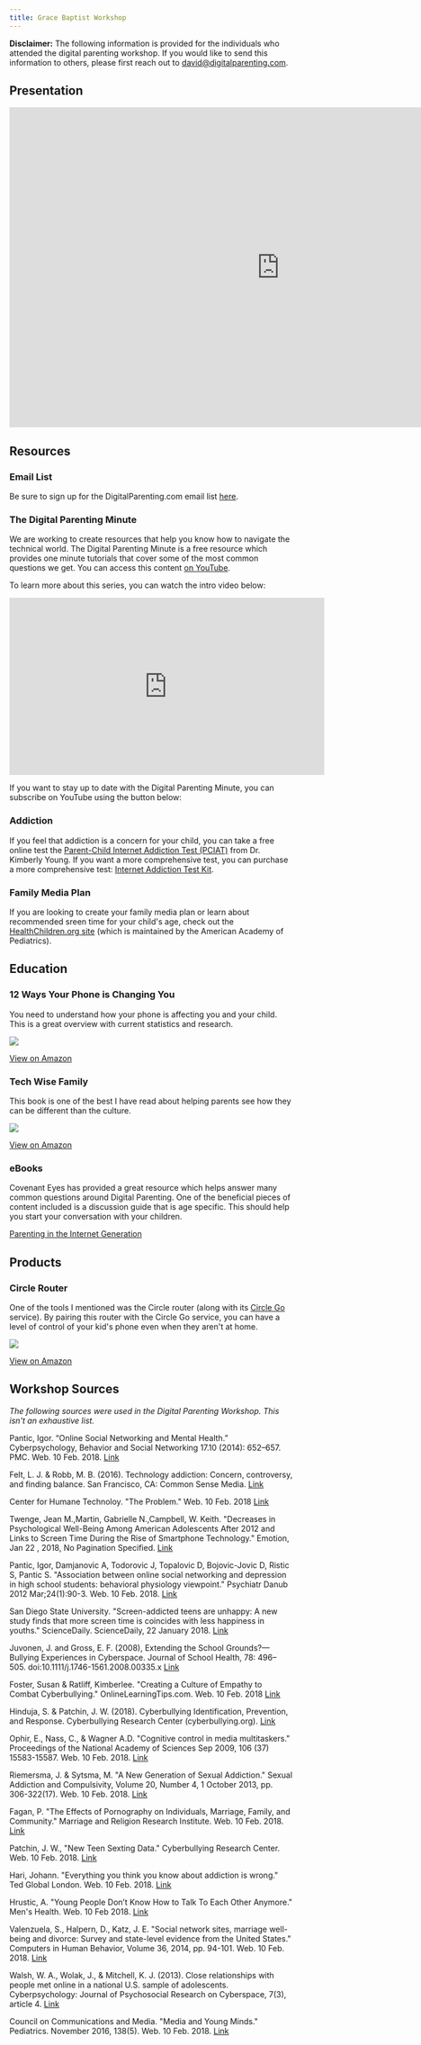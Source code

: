 ```yaml
---
title: Grace Baptist Workshop
---
```


**Disclaimer:** The following information is provided for the individuals who attended the digital parenting workshop.  If you would like to send this information to others, please first reach out to [david@digitalparenting.com](mailto:david@digitalparenting.com).

## Presentation

<iframe src="https://docs.google.com/presentation/d/e/2PACX-1vSUjQ1DACNhBb5_5TpJdKFJDWw3Ff0NBhTaf-08PukHYRw9HIHJbhie06UgWGEJiaIeohpnDbbg4hL-/embed?start=false&loop=false&delayms=60000" frameborder="0" width="960" height="569" allowfullscreen="true" mozallowfullscreen="true" webkitallowfullscreen="true"></iframe>

## Resources

### Email List

Be sure to sign up for the DigitalParenting.com email list [here](http://digitalparenting.us3.list-manage1.com/subscribe?u=78a87bec6640537c54bbcaade&id=c64200156e).

### The Digital Parenting Minute

We are working to create resources that help you know how to navigate the technical world. The Digital Parenting Minute is a free resource which provides one minute tutorials that cover some of the most common questions we get.  You can access this content [on YouTube](https://www.youtube.com/channel/UCfmmoGMvgbkuUOFpBTuPvUw).

To learn more about this series, you can watch the intro video below:

<iframe width="560" height="315" src="https://www.youtube.com/embed/nCXi5K-gNpk" frameborder="0" allow="autoplay; encrypted-media" allowfullscreen></iframe>

If you want to stay up to date with the Digital Parenting Minute, you can subscribe on YouTube using the button below:

<script src="https://apis.google.com/js/platform.js"></script>

<div class="g-ytsubscribe" data-channelid="UCfmmoGMvgbkuUOFpBTuPvUw" data-layout="full" data-count="hidden"></div>

### Addiction

If you feel that addiction is a concern for your child, you can take a free online test the [Parent-Child Internet Addiction Test (PCIAT)](http://netaddiction.com/parent-child-internet-addiction-test/) from Dr. Kimberly Young. If you want a more comprehensive test, you can purchase a more comprehensive test: [Internet Addiction Test Kit](https://www.stoeltingco.com/internet-addiction-test-kit-iat-kit.html).

### Family Media Plan

If you are looking to create your family media plan or learn about recommended sreen time for your child's age, check out the [HealthChildren.org site](https://www.healthychildren.org/English/media/Pages/default.aspx) (which is maintained by the American Academy of Pediatrics).

## Education

### 12 Ways Your Phone is Changing You

You need to understand how your phone is affecting you and your child. This is a great overview with current statistics and research.

<a href="https://www.amazon.com/Ways-Your-Phone-Changing-You/dp/1433552434/ref=as_li_ss_il?ie=UTF8&qid=1518181789&sr=8-1&keywords=12+ways+your+phone+is+changing+you&linkCode=li2&tag=digitalpare09-20&linkId=419b48f22ddc295ad1c7ad266d2b1dcd" target="_blank"><img border="0" src="//ws-na.amazon-adsystem.com/widgets/q?_encoding=UTF8&ASIN=1433552434&Format=_SL160_&ID=AsinImage&MarketPlace=US&ServiceVersion=20070822&WS=1&tag=digitalpare09-20" ></a><img src="https://ir-na.amazon-adsystem.com/e/ir?t=digitalpare09-20&l=li2&o=1&a=1433552434" width="1" height="1" border="0" alt="" style="border:none !important; margin:0px !important;" />

<a href="https://www.amazon.com/Ways-Your-Phone-Changing-You/dp/1433552434/ref=as_li_ss_il?ie=UTF8&qid=1518181789&sr=8-1&keywords=12+ways+your+phone+is+changing+you&linkCode=li2&tag=digitalpare09-20&linkId=419b48f22ddc295ad1c7ad266d2b1dcd" target="_blank">View on Amazon</a>

### Tech Wise Family

This book is one of the best I have read about helping parents see how they can be different than the culture.

<a href="https://www.amazon.com/Tech-Wise-Family-Everyday-Putting-Technology/dp/0801018668/ref=as_li_ss_il?ie=UTF8&qid=1518116422&sr=8-1&keywords=techwise+family&linkCode=li2&tag=digitalpare09-20&linkId=f40ad0d5f1124c3c5d0c5819ccbd10aa" target="_blank"><img border="0" src="//ws-na.amazon-adsystem.com/widgets/q?_encoding=UTF8&ASIN=0801018668&Format=_SL160_&ID=AsinImage&MarketPlace=US&ServiceVersion=20070822&WS=1&tag=digitalpare09-20" ></a><img src="https://ir-na.amazon-adsystem.com/e/ir?t=digitalpare09-20&l=li2&o=1&a=0801018668" width="1" height="1" border="0" alt="" style="border:none !important; margin:0px !important;" />

<a href="https://www.amazon.com/Tech-Wise-Family-Everyday-Putting-Technology/dp/0801018668/ref=as_li_ss_il?ie=UTF8&qid=1518116422&sr=8-1&keywords=techwise+family&linkCode=li2&tag=digitalpare09-20&linkId=f40ad0d5f1124c3c5d0c5819ccbd10aa" target="_blank">View on Amazon</a>

### eBooks

Covenant Eyes has provided a great resource which helps answer many common questions around Digital Parenting.  One of the beneficial pieces of content included is a discussion guide that is age specific.  This should help you start your conversation with your children.

[Parenting in the Internet Generation](http://www.covenanteyes.com/parenting-the-internet-generation/)

## Products

### Circle Router

One of the tools I mentioned was the Circle router (along with its [Circle Go](https://meetcircle.com/circle-go/) service). By pairing this router with the Circle Go service, you can have a level of control of your kid's phone even when they aren't at home.

<a href="https://www.amazon.com/Circle-Disney-Parental-Controls-Connected/dp/B019RC1EI8/ref=as_li_ss_il?ie=UTF8&qid=1518259904&sr=8-1-spons&keywords=circle+disney&psc=1&linkCode=li2&tag=digitalpare09-20&linkId=84c59532d11e84fa36b2a17b6a2e2b5f" target="_blank"><img border="0" src="//ws-na.amazon-adsystem.com/widgets/q?_encoding=UTF8&ASIN=B019RC1EI8&Format=_SL160_&ID=AsinImage&MarketPlace=US&ServiceVersion=20070822&WS=1&tag=digitalpare09-20" ></a><img src="https://ir-na.amazon-adsystem.com/e/ir?t=digitalpare09-20&l=li2&o=1&a=B019RC1EI8" width="1" height="1" border="0" alt="" style="border:none !important; margin:0px !important;" />

[View on Amazon](https://www.amazon.com/Circle-Disney-Parental-Controls-Connected/dp/B019RC1EI8/ref=as_li_ss_il?ie=UTF8&qid=1518259904&sr=8-1-spons&keywords=circle+disney&psc=1&linkCode=li2&tag=digitalpare09-20&linkId=84c59532d11e84fa36b2a17b6a2e2b5f)

## Workshop Sources

*The following sources were used in the Digital Parenting Workshop.  This isn't an exhaustive list.*

Pantic, Igor. “Online Social Networking and Mental Health.” Cyberpsychology, Behavior and Social Networking 17.10 (2014): 652–657. PMC. Web. 10 Feb. 2018. [Link](https://www.ncbi.nlm.nih.gov/pmc/articles/PMC4183915/)

Felt, L. J. & Robb, M. B. (2016). Technology addiction: Concern, controversy, and finding balance. San Francisco, CA: Common Sense Media. [Link](https://www.commonsensemedia.org/sites/default/files/uploads/research/csm_2016_technology_addiction_research_brief_0.pdf)

Center for Humane Technoloy. "The Problem." Web. 10 Feb. 2018 [Link](http://humanetech.com/problem/)

Twenge, Jean M.,Martin, Gabrielle N.,Campbell, W. Keith. "Decreases in Psychological Well-Being Among American Adolescents After 2012 and Links to Screen Time During the Rise of Smartphone Technology." Emotion, Jan 22 , 2018, No Pagination Specified. [Link](http://psycnet.apa.org/doiLanding?doi=10.1037%2Femo0000403)

Pantic, Igor, Damjanovic A, Todorovic J, Topalovic D, Bojovic-Jovic D, Ristic S, Pantic S. "Association between online social networking and depression in high school students: behavioral physiology viewpoint." Psychiatr Danub 2012 Mar;24(1):90-3. Web. 10 Feb. 2018. [Link](https://www.ncbi.nlm.nih.gov/pubmed/22447092)

San Diego State University. "Screen-addicted teens are unhappy: A new study finds that more screen time is coincides with less happiness in youths." ScienceDaily. ScienceDaily, 22 January 2018. [Link](http://www.sciencedaily.com/releases/2018/01/180122091249.htm)

Juvonen, J. and Gross, E. F. (2008), Extending the School Grounds?—Bullying Experiences in Cyberspace. Journal of School Health, 78: 496–505. doi:10.1111/j.1746-1561.2008.00335.x [Link](http://onlinelibrary.wiley.com/doi/10.1111/j.1746-1561.2008.00335.x/abstract;jsessionid=162C9D49EFE08199AA5B97FA64220FA7.f01t02)

Foster, Susan & Ratliff, Kimberlee. "Creating a Culture of Empathy to Combat Cyberbullying." OnlineLearningTips.com. Web. 10 Feb. 2018 [Link](https://onlinelearningtips.com/2015/11/creating-a-culture-of-empathy-to-combat-cyberbullying/) 

Hinduja, S. & Patchin, J. W. (2018). Cyberbullying Identification, Prevention, and Response. Cyberbullying Research Center (cyberbullying.org). [Link](https://cyberbullying.org/Cyberbullying-Identification-Prevention-Response-2018.pdf)

Ophir, E., Nass, C., & Wagner A.D. "Cognitive control in media multitaskers." Proceedings of the National Academy of Sciences Sep 2009, 106 (37) 15583-15587. Web. 10 Feb. 2018. [Link](http://www.pnas.org/content/106/37/15583)

Riemersma, J. & Sytsma, M. "A New Generation of Sexual Addiction." Sexual Addiction and Compulsivity, Volume 20, Number 4, 1 October 2013, pp. 306-322(17). Web. 10 Feb. 2018. [Link](http://www.ingentaconnect.com/content/routledg/usac/2013/00000020/00000004/art00006?crawler=true)

Fagan, P. "The Effects of Pornography on Individuals, Marriage, Family, and Community." Marriage and Religion Research Institute. Web. 10 Feb. 2018. [Link](http://marri.us/wp-content/uploads/The-Effects-of-Pornography-on-Individuals-Marriage-Family-and-Community.pdf)

Patchin, J. W., "New Teen Sexting Data." Cyberbullying Research Center. Web. 10 Feb. 2018. [Link](https://cyberbullying.org/new-teen-sexting-data)

Hari, Johann. "Everything you think you know about addiction is wrong." Ted Global London. Web. 10 Feb. 2018. [Link](https://www.ted.com/talks/johann_hari_everything_you_think_you_know_about_addiction_is_wrong)

Hrustic, A. "Young People Don’t Know How to Talk To Each Other Anymore." Men's Health. Web. 10 Feb 2018. [Link](https://www.menshealth.com/guy-wisdom/millennials-awkward-conversations)

Valenzuela, S., Halpern, D., Katz, J. E. "Social network sites, marriage well-being and divorce: Survey and state-level evidence from the United States." Computers in Human Behavior, Volume 36, 2014, pp. 94-101. Web. 10 Feb. 2018. [Link](http://www.sciencedirect.com/science/article/pii/S0747563214001563)

Walsh, W. A., Wolak, J., & Mitchell, K. J. (2013). Close relationships with people met online in a national U.S. sample of adolescents. Cyberpsychology: Journal of Psychosocial Research on Cyberspace, 7(3), article 4. [Link](https://cyberpsychology.eu/article/view/4289/3334)

Council on Communications and Media. "Media and Young Minds." Pediatrics.
November 2016, 138(5). Web. 10 Feb. 2018. [Link](http://pediatrics.aappublications.org/content/138/5/e20162591)




